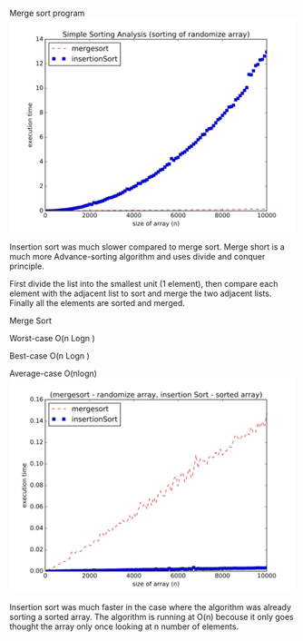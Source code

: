 Merge sort program  
![](https://raw.githubusercontent.com/MichaelJames0913/images/master/mergesort_VS_InsertionSort1.jpg)

Insertion sort was much slower compared to merge sort. Merge short is a much more Advance-sorting algorithm and uses divide and conquer principle. 
    
First divide the list into the smallest unit (1 element), then compare each element with the adjacent list to sort and merge the two adjacent lists. Finally all the elements are sorted and merged.
  
Merge Sort
      				
Worst-case O(n Logn )   		                          
   
Best-case  O(n Logn )                                    
   
Average-case O(nlogn)                                         
![](https://raw.githubusercontent.com/MichaelJames0913/images/master/mergesort_VS_InsertionSort2.jpg)
  
Insertion sort was much faster in the case where the algorithm was already sorting a sorted array. The algorithm is running at O(n) becouse it only goes thought the array only once looking at n number of elements.  
  

